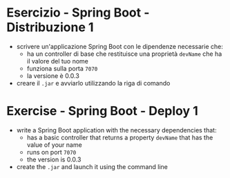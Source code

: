 # Esercizio - Spring Boot - Distribuzione 1
* scrivere un'applicazione Spring Boot con le dipendenze necessarie che:
  * ha un controller di base che restituisce una proprietà `devName` che ha il valore del tuo nome
  * funziona sulla porta `7070`
  * la versione è 0.0.3
* creare il `.jar` e avviarlo utilizzando la riga di comando

# Exercise - Spring Boot - Deploy 1
* write a Spring Boot application with the necessary dependencies that:
  * has a basic controller that returns a property `devName` that has the value of your name
  * runs on port `7070`
  * the version is 0.0.3
* create the `.jar` and launch it using the command line
